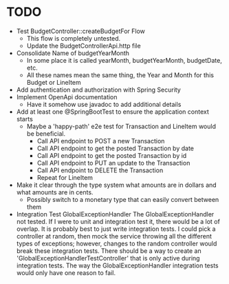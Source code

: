 # TODO

- Test BudgetController::createBudgetFor Flow
  - This flow is completely untested.
  - Update the BudgetControllerApi.http file
- Consolidate Name of budgetYearMonth
  - In some place it is called yearMonth, budgetYearMonth, budgetDate, etc.
  - All these names mean the same thing, the Year and Month for this Budget or LineItem
- Add authentication and authorization with Spring Security
- Implement OpenApi documentation
  - Have it somehow use javadoc to add additional details
- Add at least one @SpringBootTest to ensure the application context starts
  - Maybe a 'happy-path' e2e test for Transaction and LineItem would be beneficial.
    - Call API endpoint to POST a new Transaction
    - Call API endpoint to get the posted Transaction by date
    - Call API endpoint to get the posted Transaction by id
    - Call API endpoint to PUT an update to the Transaction
    - Call API endpoint to DELETE the Transaction
    - Repeat for LineItem
- Make it clear through the type system what amounts are in dollars and what amounts are in cents.
  - Possibly switch to a monetary type that can easily convert between them
- Integration Test GlobalExceptionHandler
  The GlobalExceptionHandler not tested. If I were to unit and integration test it, there would be a lot of overlap. It
  is probably best to just write integration tests. I could pick a controller at random, then mock the service throwing
  all the different types of exceptions; however, changes to the random controller would break these integration tests.
  There should be a way to create an 'GlobalExceptionHandlerTestController' that is only active during integration
  tests. The way the GlobalExceptionHandler integration tests would only have one reason to fail.
